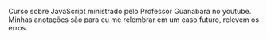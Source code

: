 Curso sobre JavaScript ministrado pelo Professor Guanabara no youtube. 
Minhas anotações são para eu me relembrar em um caso futuro, relevem os erros.
